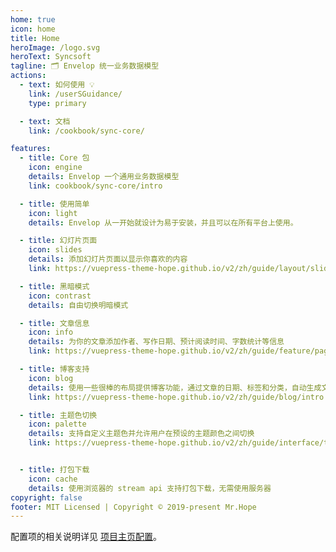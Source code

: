```yaml
---
home: true
icon: home
title: Home
heroImage: /logo.svg
heroText: Syncsoft
tagline: 🗂️ Envelop 统一业务数据模型
actions:
  - text: 如何使用 💡
    link: /userSGuidance/
    type: primary

  - text: 文档
    link: /cookbook/sync-core/

features:
  - title: Core 包
    icon: engine
    details: Envelop 一个通用业务数据模型
    link: cookbook/sync-core/intro

  - title: 使用简单
    icon: light
    details: Envelop 从一开始就设计为易于安装，并且可以在所有平台上使用。

  - title: 幻灯片页面
    icon: slides
    details: 添加幻灯片页面以显示你喜欢的内容
    link: https://vuepress-theme-hope.github.io/v2/zh/guide/layout/slides.html

  - title: 黑暗模式
    icon: contrast
    details: 自由切换明暗模式

  - title: 文章信息
    icon: info
    details: 为你的文章添加作者、写作日期、预计阅读时间、字数统计等信息
    link: https://vuepress-theme-hope.github.io/v2/zh/guide/feature/page-info.html

  - title: 博客支持
    icon: blog
    details: 使用一些很棒的布局提供博客功能，通过文章的日期、标签和分类，自动生成文章、分类、标签与时间轴列表
    link: https://vuepress-theme-hope.github.io/v2/zh/guide/blog/intro.html

  - title: 主题色切换
    icon: palette
    details: 支持自定义主题色并允许用户在预设的主题颜色之间切换
    link: https://vuepress-theme-hope.github.io/v2/zh/guide/interface/theme-color.html


  - title: 打包下载
    icon: cache
    details: 使用浏览器的 stream api 支持打包下载，无需使用服务器
copyright: false
footer: MIT Licensed | Copyright © 2019-present Mr.Hope
---
```


配置项的相关说明详见 [项目主页配置](https://vuepress-theme-hope.github.io/v2/zh/guide/layout/home/)。
